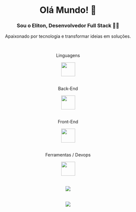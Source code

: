 <div align='center'>
  
# Olá Mundo! 👋 

### Sou o Eliton, Desenvolvedor Full Stack 👨‍💻

Apaixonado por tecnologia e transformar ideias em soluções.

<br>
<p>Linguagens</p>
<div>
  <img style='height: 45px' src="https://skillicons.dev/icons?i=cs,typescript,javascript,py&theme=dark" />
</div>
<br>
<p>Back-End</p>
<div>
<img style='height: 45px' src="https://skillicons.dev/icons?i=net,nest,postgres,mysql,mongo&theme=dark" />
</div>
<br>
<p>Front-End</p>
<div>
<img style='height: 45px' src="https://skillicons.dev/icons?i=react,next,tailwind,styledcomponents&theme=dark" />
</div>
<br>
<p>Ferramentas / Devops</p>
<div>
<img style='height: 45px' src="https://skillicons.dev/icons?i=docker,linux,bash,git&theme=dark" />
</div>
<br>
<br>

<img align='center' style='max-width: 500px' src="https://github-readme-stats-sigma-five.vercel.app/api/top-langs/?username=elitonrosa&theme=dark&show_icons=true&line_height=40&hide=sass&count_private=true&bg_color=0d1117" />
<br>
<br>
<br>


<img align='center' style='max-width: 500px' src="https://github-readme-stats-sigma-five.vercel.app/api?username=elitonrosa&theme=dark&count_private=true&bg_color=0d1117"/>

</div>
